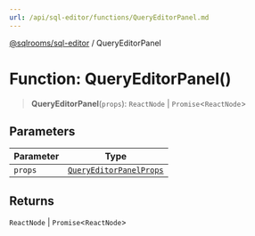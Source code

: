 ```yaml
---
url: /api/sql-editor/functions/QueryEditorPanel.md
---
```

[@sqlrooms/sql-editor](../index.md) / QueryEditorPanel

# Function: QueryEditorPanel()

> **QueryEditorPanel**(`props`): `ReactNode` | `Promise`<`ReactNode`>

## Parameters

| Parameter | Type |
| ------ | ------ |
| `props` | [`QueryEditorPanelProps`](../interfaces/QueryEditorPanelProps.md) |

## Returns

`ReactNode` | `Promise`<`ReactNode`>
